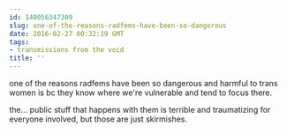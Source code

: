 ```yaml
---
id: 140056347309
slug: one-of-the-reasons-radfems-have-been-so-dangerous
date: 2016-02-27 00:32:19 GMT
tags:
- transmissions from the void
title: ''
---
```

one of the reasons radfems have been so dangerous and harmful to trans women is bc they know where we're vulnerable and tend to focus there. 

the... public stuff that happens with them is terrible and traumatizing for everyone involved, but those are just skirmishes.
